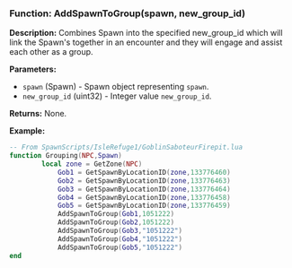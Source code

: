 ### Function: AddSpawnToGroup(spawn, new_group_id)

**Description:**
Combines Spawn into the specified new_group_id which will link the Spawn's together in an encounter and they will engage and assist each other as a group.

**Parameters:**
- `spawn` (Spawn) - Spawn object representing `spawn`.
- `new_group_id` (uint32) - Integer value `new_group_id`.

**Returns:** None.

**Example:**

```lua
-- From SpawnScripts/IsleRefuge1/GoblinSaboteurFirepit.lua
function Grouping(NPC,Spawn)
        local zone = GetZone(NPC)
            Gob1 = GetSpawnByLocationID(zone,133776460)
            Gob2 = GetSpawnByLocationID(zone,133776463)
            Gob3 = GetSpawnByLocationID(zone,133776464)
            Gob4 = GetSpawnByLocationID(zone,133776458)
            Gob5 = GetSpawnByLocationID(zone,133776459)
            AddSpawnToGroup(Gob1,1051222)            
            AddSpawnToGroup(Gob2,1051222)            
            AddSpawnToGroup(Gob3,"1051222")            
            AddSpawnToGroup(Gob4,"1051222")            
            AddSpawnToGroup(Gob5,"1051222") 
end
```
